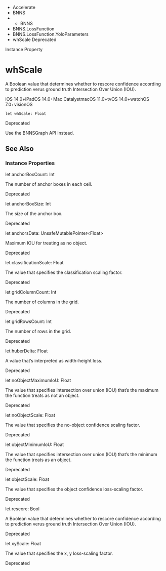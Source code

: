 

- Accelerate
- BNNS
- 
  - BNNS
- BNNS.LossFunction
- BNNS.LossFunction.YoloParameters
-  whScale Deprecated

Instance Property

# whScale

A Boolean value that determines whether to rescore confidence according to prediction verus ground truth Intersection Over Union (IOU).

iOS 14.0+iPadOS 14.0+Mac CatalystmacOS 11.0+tvOS 14.0+watchOS 7.0+visionOS

``` source
let whScale: Float
```

Deprecated

Use the BNNSGraph API instead.

## See Also

### Instance Properties

let anchorBoxCount: Int

The number of anchor boxes in each cell.

Deprecated

let anchorBoxSize: Int

The size of the anchor box.

Deprecated

let anchorsData: UnsafeMutablePointer&lt;Float>

Maximum IOU for treating as no object.

Deprecated

let classificationScale: Float

The value that specifies the classification scaling factor.

Deprecated

let gridColumnCount: Int

The number of columns in the grid.

Deprecated

let gridRowsCount: Int

The number of rows in the grid.

Deprecated

let huberDelta: Float

A value that’s interpreted as width-height loss.

Deprecated

let noObjectMaximumIoU: Float

The value that specifies intersection over union (IOU) that’s the maximum the function treats as not an object.

Deprecated

let noObjectScale: Float

The value that specifies the no-object confidence scaling factor.

Deprecated

let objectMinimumIoU: Float

The value that specifies intersection over union (IOU) that’s the minimum the function treats as an object.

Deprecated

let objectScale: Float

The value that specifies the object confidence loss-scaling factor.

Deprecated

let rescore: Bool

A Boolean value that determines whether to rescore confidence according to prediction verus ground truth Intersection Over Union (IOU).

Deprecated

let xyScale: Float

The value that specifies the x, y loss-scaling factor.

Deprecated

